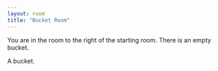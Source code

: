 ```yaml
---
layout: room
title: "Bucket Room"
---
```


You are in the room to the right of the starting room. There is an empty bucket.

<p class="item">
A bucket.
</p>